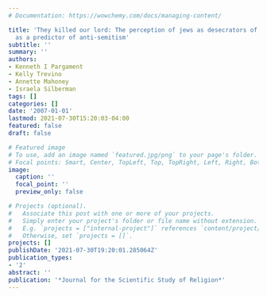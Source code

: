 ```yaml
---
# Documentation: https://wowchemy.com/docs/managing-content/

title: 'They killed our lord: The perception of jews as desecrators of christianity
  as a predictor of anti-semitism'
subtitle: ''
summary: ''
authors:
- Kenneth I Pargament
- Kelly Trevino
- Annette Mahoney
- Israela Silberman
tags: []
categories: []
date: '2007-01-01'
lastmod: 2021-07-30T15:20:03-04:00
featured: false
draft: false

# Featured image
# To use, add an image named `featured.jpg/png` to your page's folder.
# Focal points: Smart, Center, TopLeft, Top, TopRight, Left, Right, BottomLeft, Bottom, BottomRight.
image:
  caption: ''
  focal_point: ''
  preview_only: false

# Projects (optional).
#   Associate this post with one or more of your projects.
#   Simply enter your project's folder or file name without extension.
#   E.g. `projects = ["internal-project"]` references `content/project/deep-learning/index.md`.
#   Otherwise, set `projects = []`.
projects: []
publishDate: '2021-07-30T19:20:01.285064Z'
publication_types:
- '2'
abstract: ''
publication: '*Journal for the Scientific Study of Religion*'
---
```

